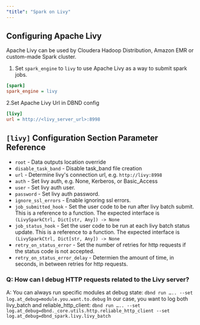 ```yaml
---
"title": "Spark on Livy"
---
```

## Configuring Apache Livy

Apache Livy can be used by Cloudera Hadoop Distribution, Amazon EMR or custom-made Spark cluster.

1. Set `spark_engine` to `livy` to use Apache Livy as a way to submit spark jobs.

``` ini
[spark]
spark_engine = livy
```

2.Set Apache Livy Url in DBND config

``` ini
[livy]
url = http://<livy_server_url>:8998
```

## `[livy]` Configuration Section Parameter Reference
- `root` - Data outputs location override
- `disable_task_band` - Disable task_band file creation
- `url` - Determine livy's connection url, e.g. `http://livy:8998`
- `auth` - Set livy auth, e.g. None, Kerberos, or Basic_Access
- `user` - Set livy auth user.
- `password` - Set livy auth password.
- `ignore_ssl_errors` - Enable ignoring ssl errors.
- `job_submitted_hook` - Set the user code to be run after livy batch submit. This is a reference to a function. The expected interface is `(LivySparkCtrl, Dict[str, Any]) -> None`
- `job_status_hook` - Set the user code to be run at each livy batch status update. This is a reference to a function. The expected interface is `(LivySparkCtrl, Dict[str, Any]) -> None`
- `retry_on_status_error` - Set the number of retries for http requests if the status code is not accepted.
- `retry_on_status_error_delay` - Determien the amount of time, in seconds, in between retries for http requests.


### Q: How can I debug HTTP requests related to the Livy server?
A: You can always run specific modules at debug state:
`dbnd run ….. --set log.at_debug=module.you.want.to.debug`
In our case, you want to log both livy_batch and reliable_http_client:
`dbnd run ….. --set log.at_debug=dbnd._core.utils.http.reliable_http_client --set log.at_debug=dbnd_spark.livy.livy_batch`
